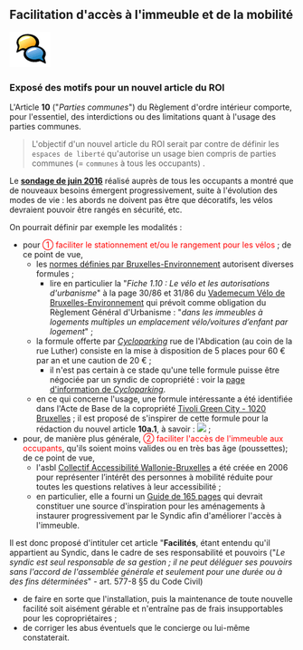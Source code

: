 ## Facilitation d'accès à l'immeuble et de la mobilité

![](icon_feedback.png "Vivre ensemble")

### Exposé des motifs pour un nouvel article du ROI

L'Article **10** ("*Parties communes*") du Règlement d'ordre intérieur comporte, pour l'essentiel, des interdictions ou des limitations quant à l'usage des parties communes.

> L'objectif d'un nouvel article du ROI serait par contre de définir les `espaces de liberté` qu'autorise un usage bien compris de parties communes (= `communes` à tous les occupants) .

Le [**sondage de juin 2016**](Sondage_2016.pdf) réalisé auprès de tous les occupants a montré que de nouveaux besoins émergent progressivement, suite à l'évolution des modes de vie : les abords ne doivent pas être que décoratifs, les vélos devraient pouvoir être rangés en sécurité, etc.

On pourrait définir par exemple les modalités :  
* pour <font color="red">&#x2460; faciliter le stationnement et/ou le rangement pour les vélos</font> ; de ce point de vue,
    * les [normes définies par Bruxelles-Environnement](http://www.environnement.brussels/le-permis-denvironnement/les-conditions-generales-dexploitation/les-obligations-en-matiere-de-1) autorisent diverses formules ;
        * lire en particulier la "*Fiche 1.10 : Le vélo et les autorisations d'urbanisme*" à la page 30/86 et 31/86 du [Vademecum Vélo de Bruxelles-Environnement](Vademecum_Velo.pdf) qui prévoit comme obligation du Règlement Général d'Urbanisme : "*dans les immeubles à logements multiples un emplacement vélo/voitures d’enfant par logement*" ;
    * la formule offerte par [*Cycloparking*](https://www.cycloparking.org/fr/parking-items/345-bx09-abdication.html) rue de l'Abdication (au coin de la rue Luther) consiste en la mise à disposition de 5 places pour 60 &euro; par an et une caution de 20 &euro; ;
        * il n'est pas certain à ce stade qu'une telle formule puisse être négociée par un syndic de copropriété : voir la [page d'information de *Cycloparking*](https://www.cycloparking.org/fr/%C3%A0-propos.html).
    * en ce qui concerne l'usage, une formule intéressante a été identifiée dans l'Acte de Base de la copropriété [Tivoli Green City - 1020 Bruxelles](Tivoli_Green_City_1020Bxl.pdf) ; il est proposé de s'inspirer de cette formule pour la rédaction du nouvel article **10a.1**, à savoir : ![](Tivoli_p47.png) ;
* pour, de manière plus générale, <font color="red">&#x2461; faciliter l'accès de l'immeuble aux occupants</font>, qu'ils soient moins valides ou en très bas âge (poussettes); de ce point de vue, 
    * l'asbl [Collectif Accessibilité Wallonie-Bruxelles](https://cawab.be/-Missions-.html) a été créée en 2006 pour représenter l’intérêt des personnes à mobilité réduite pour toutes les questions relatives à leur accessibilité ;
    * en particulier, elle a fourni un [Guide de 165 pages](CAWAB.pdf) qui devrait constituer une source d'inspiration pour les aménagements à instaurer progressivement par le Syndic afin d'améliorer l'accès à l'immeuble.

Il est donc proposé d'intituler cet article "**Facilités**, étant entendu qu'il appartient au Syndic, dans le cadre de ses responsabilité et pouvoirs ("*Le syndic est seul responsable de sa gestion ; il ne peut déléguer ses pouvoirs sans l'accord de l'assemblée générale et seulement pour une durée ou à des fins déterminées*" - art. 577-8 §5 du Code Civil) 

* de faire en sorte que l'installation, puis la maintenance de toute nouvelle facilité soit aisément gérable et n'entraîne pas de frais insupportables pour les copropriétaires ;
* de corriger les abus éventuels que le concierge ou lui-même constaterait.
